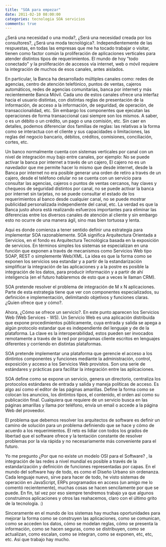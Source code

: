 ```yaml
---
title: "SOA para empezar"
date: 2011-02-10 08:00:00
categories: tecnologia SOA servicios
comments: true
---
```

¿Será una necesidad o una moda?, ¿Será una necesidad creada por los consultores?, ¿Será una moda tecnológica?. Independientemente de las respuestas, en todas las empresas que me ha tocado trabajar o visitar, tienen como factor común la proliferación de aplicaciones verticales para atender distintos tipos de requerimientos. El mundo de hoy "todo conectado" y la proliferación de accesos vía internet, web o móvil requiere la integración de muchos de esos canales, antes aislados.

En particular, la Banca ha desarrollado múltiples canales como: redes de agencias, centro de atención telefónico, puntos de ventas, cajeros automáticos, redes de agencias comunitarias, banca por internet y más recientemente Banca Móvil. Cada uno de estos canales ofrece una interfaz hacia el usuario distintas, con distintas reglas de presentación de la información, de acceso a la información, de seguridad, de operación, de transaccionalidad, etc. Sin embargo los componentes que ejecutan las operaciones de forma transaccional casi siempre son los mismos. A saber, o es un débito o un crédito, un pago o una comisión, etc. Sin caer en detalles, podemos diferenciar dos familias de reglas: las relativas a la forma como se interactua con el cliente y sus capacidades o limitaciones, las reglas del negocio bancario, débitos, créditos, comisiones, conciliación, cortes, etc.

Un banco normalmente cuenta con sistemas verticales por canal con un nivel de integración muy bajo entre canales, por ejemplo: No se puede activar la banca por internet a través de un cajero, El cajero no es un navedador que me permite hacer lo mismo que desde internet, desde la Banca por internet no era posible generar una orden de retiro a través de un cajero, desde el teléfono celular no se cuenta con un servicio para consultar las agencias, cajeros o puntos de ventas cercanos, hay claves y chequeos de seguridad distintos por canal, no se puede activar la banca por internet sin tarjetas, no se puede consultar el estado de los requerimientos al banco desde cualquier canal, no se puede mostrar publicidad personalizada independiente del canal, etc. La verdad es que la Banca justo ahora está realizando esfuerzos importantes para eliminar las diferencias entre los diversos canales de atención al cliente y sin embargo esto no ocurre de una manera ágil, sino mas bien tortuosa y lenta.

Aqui es donde comienza a tener sentido definir una estrategia para implementar SOA razonablemente. SOA significa Arquitectura Orientada a Servicios, en el fondo es Arquitectura Tecnológica basada en la exposición de servicios. En términos simples los sistemas se especializan en una función que exponen a través de mecanismos como Servicios Web tipo SOAP, REST o simplemente Web/XML. La idea es que la forma como se exponen los servicios sea estandar y a partir de la estandarización simplificar la integración de las aplicaciones y a la postre es posible la integración de los datos, para producir información y a partir de ahí inteligencia (en el futuro hablaremos de esto que a veces le llaman CRM).

SOA pretende resolver el problema de integración de M x N aplicaciones. Parte de esta estrategia tiene que ver con componentes especializados, su definición e implementación, delimitando objetivos y funciones claras. ¿Quien ofrece que y cómo?.

Ahora, ¿Cómo se ofrece un servicio?. En este punto aparecen los Servicios Web (Web Services - WS). Un Servicio Web es una aplicación distribuida que expone procedimientos públicamente, cuya entrada y salida se apega a algún protocolo estandar que es independiente del lenguaje y de de la plataforma. La clave es la interoperabilidad, estos pueden ser invocados remotamente a través de la red por programas cliente escritos en lenguajes diferentes y corriendo en distintas plataformas.

SOA pretende implementar una plataforma que gerencie el acceso a los dintintos componentes y funciones mediante la administración, control, exposición y acceso a los Servicios Web provistos. Son una serie de estándares y prácticas para facilitar la integración entre las aplicaciones.

SOA define como se expone un servicio, genera un directorio, centraliza los protocolos estándares de entrada y salida y maneja políticas de acceso. Es algo así como el editor de las páginas amarillas. Define la forma como se colocan los anuncios, los dintintos tipos, el contenido, el orden así como su publicación final. Cualquiera que requiere de un servicio busca en las páginas amarillas y llama por teléfono, envía un email o accede a la página Web del proveedor.

El problema que debemos resolver los arquitectos de software es definir un camino de solución para un problema definiendo que se hace y cómo de acuerdo a los requerimientos. El reto es lidiar con todos los grados de libertad que el software ofrece y la tentación constante de resolver problemas por la vía rápida y no necesariamente más conveniente para el futuro.

Yo me pregunto ¿Por que no existe un modelo OSI para el Software? , la integración de las redes a nivel mundial es posible a través de la estandarización y definición de funciones representadas por capas. En el mundo del software hay de todo, es como el Diseño Urbano sin ordenanza. Cada lenguaje nuevo, sirve para hacer de todo, he visto sistemas de operación en JavaScript, ERPs programados en access (un amigo me lo comentó recientemente), muchas cosas se hacen sencilamente por que se puede. En fin, tal vez por eso siempre tendremos trabajo ya que algunos construimos aplicaciones y otros las reahacemos, claro con el último grito de la tecnología. :)

Sinceramente en el mundo de los sistemas hay muchas oportunidades para mejorar la forma como se construyen las aplicaciones, como se comunican, como se acceden los datos, cómo se modelan reglas, cómo se presenta la información, como se hacen seguras, como se distribuyen, como se actualizan, como escalan, como se integran, como se exponen, etc, etc, etc. Así que trabajo hay mucho.
